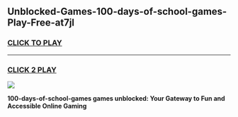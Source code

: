 
## Unblocked-Games-100-days-of-school-games-Play-Free-at7jl
<h3>
<a href="https://premium76.site?title=100-days-of-school-games&ref=21A">CLICK TO PLAY</a></h3>
<hr>

<h3>
<a href="https://premium76.site?title=100-days-of-school-games&ref=21A">CLICK 2 PLAY</a>
  
</h3>

<a href="https://premium76.site?title=100-days-of-school-games&ref=21A"><img src="https://clearcache.store/games.png"></a>


**100-days-of-school-games games unblocked: Your Gateway to Fun and Accessible Online Gaming**
